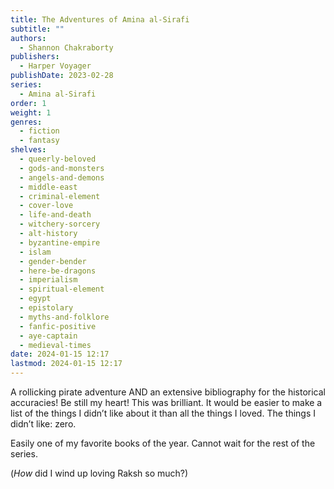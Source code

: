 ```yaml
---
title: The Adventures of Amina al-Sirafi
subtitle: ""
authors:
  - Shannon Chakraborty
publishers:
  - Harper Voyager
publishDate: 2023-02-28
series:
  - Amina al-Sirafi
order: 1
weight: 1
genres:
  - fiction
  - fantasy
shelves:
  - queerly-beloved
  - gods-and-monsters
  - angels-and-demons
  - middle-east
  - criminal-element
  - cover-love
  - life-and-death
  - witchery-sorcery
  - alt-history
  - byzantine-empire
  - islam
  - gender-bender
  - here-be-dragons
  - imperialism
  - spiritual-element
  - egypt
  - epistolary
  - myths-and-folklore
  - fanfic-positive
  - aye-captain
  - medieval-times
date: 2024-01-15 12:17
lastmod: 2024-01-15 12:17
---
```

A rollicking pirate adventure AND an extensive bibliography for the historical accuracies! Be still my heart! This was brilliant. It would be easier to make a list of the things I didn’t like about it than all the things I loved. The things I didn’t like: zero.  
  
Easily one of my favorite books of the year. Cannot wait for the rest of the series.  
  
(_How_ did I wind up loving Raksh so much?)
